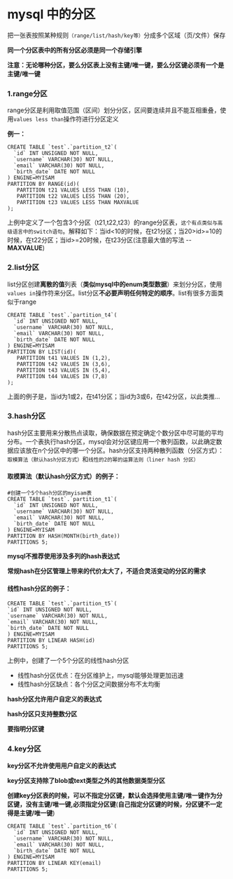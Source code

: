 # mysql 中的分区

把一张表按照某种规则`（range/list/hash/key等）`分成多个区域（页/文件）保存

**同一个分区表中的所有分区必须是同一个存储引擎**

**注意：无论哪种分区，要么分区表上没有主键/唯一键，要么分区键必须有一个是主键/唯一键**

### **1.range分区**

range分区是利用取值范围（区间）划分分区，区间要连续并且不能互相重叠，使用`values less than`操作符进行分区定义

**例一：**

```mysql
CREATE TABLE `test`.`partition_t2`(  
  `id` INT UNSIGNED NOT NULL,
  `username` VARCHAR(30) NOT NULL,
  `email` VARCHAR(30) NOT NULL,
  `birth_date` DATE NOT NULL
) ENGINE=MYISAM
PARTITION BY RANGE(id)(
   PARTITION t21 VALUES LESS THAN (10),
   PARTITION t22 VALUES LESS THAN (20),
   PARTITION t23 VALUES LESS THAN MAXVALUE
);
```

上例中定义了一个包含3个分区（t21,t22,t23）的range分区表，`这个有点类似与高级语言中的switch语句`。解释如下：当id<10的时候，在t21分区；当20>id>=10的时候，在t22分区；当id>=20时候，在t23分区(注意最大值的写法 -- **MAXVALUE**)

### **2.list分区**

list分区创建**离散的值**列表（**类似mysql中的enum类型数据**）来划分分区，使用`values in`操作符来分区。list分区**不必要声明任何特定的顺序**。list有很多方面类似于range

```mysql
CREATE TABLE `test`.`partition_t4`(  
  `id` INT UNSIGNED NOT NULL,
  `username` VARCHAR(30) NOT NULL,
  `email` VARCHAR(30) NOT NULL,
  `birth_date` DATE NOT NULL
) ENGINE=MYISAM
PARTITION BY LIST(id)(
   PARTITION t41 VALUES IN (1,2),
   PARTITION t42 VALUES IN (3,6),
   PARTITION t43 VALUES IN (5,4),
   PARTITION t44 VALUES IN (7,8)
);
```

上面的例子是，当id为1或2，在t41分区；当id为3或6，在t42分区，以此类推...

### **3.hash分区**

hash分区主要用来分散热点读取，确保数据在预定确定个数分区中尽可能的平均分布。一个表执行hash分区，mysql会对分区键应用一个散列函数，以此确定数据应该放在n个分区中的哪一个分区。hash分区支持两种散列函数（分区方式）：`取模算法（默认hash分区方式）`和`线性的2的幂的运算法则（liner hash 分区）`

#### 取模算法（默认hash分区方式）的例子：

```mysql
#创建一个5个hash分区的myisam表
CREATE TABLE `test`.`partition_t1`(  
  `id` INT UNSIGNED NOT NULL,
  `username` VARCHAR(30) NOT NULL,
  `email` VARCHAR(30) NOT NULL,
  `birth_date` DATE NOT NULL
) ENGINE=MYISAM
PARTITION BY HASH(MONTH(birth_date))
PARTITIONS 5;
```

**mysql不推荐使用涉及多列的hash表达式**

**常规hash在分区管理上带来的代价太大了，不适合灵活变动的分区的需求**



#### 线性hash分区的例子：

```mysql
CREATE TABLE `test`.`partition_t5`(  
`id` INT UNSIGNED NOT NULL,
`username` VARCHAR(30) NOT NULL,
`email` VARCHAR(30) NOT NULL,
`birth_date` DATE NOT NULL
) ENGINE=MYISAM
PARTITION BY LINEAR HASH(id)
PARTITIONS 5;
```

上例中，创建了一个5个分区的线性hash分区

- 线性hash分区优点：在分区维护上，mysql能够处理更加迅速
- 线性hash分区缺点：各个分区之间数据分布不太均衡

**hash分区允许用户自定义的表达式**

**hash分区只支持整数分区**

**要指明分区键**

### **4.key分区**

**key分区不允许使用用户自定义的表达式**

**key分区支持除了blob或text类型之外的其他数据类型分区**

**创建key分区表的时候，可以不指定分区键，默认会选择使用主键/唯一键作为分区键，没有主键/唯一键,必须指定分区键**(**自己指定分区键的时候，分区键不一定得是主键/唯一键**)

```mysql
CREATE TABLE `test`.`partition_t6`(  
  `id` INT UNSIGNED NOT NULL,
  `username` VARCHAR(30) NOT NULL,
  `email` VARCHAR(30) NOT NULL,
  `birth_date` DATE NOT NULL
) ENGINE=MYISAM
PARTITION BY LINEAR KEY(email)
PARTITIONS 5;
```

